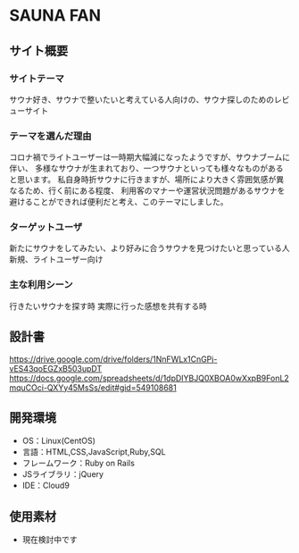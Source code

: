 # SAUNA FAN

## サイト概要
### サイトテーマ
サウナ好き、サウナで整いたいと考えている人向けの、サウナ探しのためのレビューサイト

### テーマを選んだ理由
コロナ禍でライトユーザーは一時期大幅減になったようですが、サウナブームに伴い、
多様なサウナが生まれており、一つサウナといっても様々なものがあると思います。
私自身時折サウナに行きますが、場所により大きく雰囲気感が異なるため、行く前にある程度、
利用客のマナーや運営状況問題があるサウナを避けることができれば便利だと考え、このテーマにしました。


### ターゲットユーザ
新たにサウナをしてみたい、より好みに合うサウナを見つけたいと思っている人
新規、ライトユーザー向け

### 主な利用シーン
行きたいサウナを探す時
実際に行った感想を共有する時

## 設計書
https://drive.google.com/drive/folders/1NnFWLx1CnGPj-vES43qoEGZxB503upDT
https://docs.google.com/spreadsheets/d/1dpDIYBJQ0XBOA0wXxpB9FonL2mquCOci-QXYy45MsSs/edit#gid=549108681

## 開発環境
- OS：Linux(CentOS)
- 言語：HTML,CSS,JavaScript,Ruby,SQL
- フレームワーク：Ruby on Rails
- JSライブラリ：jQuery
- IDE：Cloud9

## 使用素材
- 現在検討中です